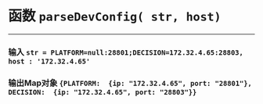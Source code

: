 # 函数 `parseDevConfig( str, host)`
---
### 输入 `str = PLATFORM=null:28801;DECISION=172.32.4.65:28803, host : '172.32.4.65'`
### 输出Map对象 `{PLATFORM:  {ip: "172.32.4.65", port: "28801"}, DECISION:  {ip: "172.32.4.65", port: "28803"}}`
